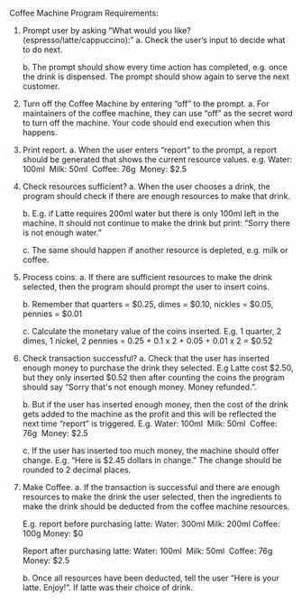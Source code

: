 Coffee Machine Program Requirements:

1. Prompt user by asking “​What would you like? (espresso/latte/cappuccino):​”
   a. Check the user’s input to decide what to do next.

   b. The prompt should show every time action has completed, e.g. once the drink is
   dispensed. The prompt should show again to serve the next customer.

2. Turn off the Coffee Machine by entering “​off​” to the prompt.
   a. For maintainers of the coffee machine, they can use “off” as the secret word to turn off
   the machine. Your code should end execution when this happens.

3. Print report.
   a. When the user enters “report” to the prompt, a report should be generated that shows
   the current resource values. e.g.
   Water: 100ml 
   Milk: 50ml 
   Coffee: 76g 
   Money: $2.5

4. Check resources sufficient?
   a. When the user chooses a drink, the program should check if there are enough
   resources to make that drink.

   b. E.g. if Latte requires 200ml water but there is only 100ml left in the machine. It should
   not continue to make the drink but print: “​Sorry there is not enough water.​”

   c. The same should happen if another resource is depleted, e.g. milk or coffee.

5. Process coins.
   a. If there are sufficient resources to make the drink selected, then the program should
   prompt the user to insert coins.

   b. Remember that quarters = $0.25, dimes = $0.10, nickles = $0.05, pennies = $0.01

   c. Calculate the monetary value of the coins inserted. E.g. 1 quarter, 2 dimes, 1 nickel, 2
   pennies = 0.25 + 0.1 x 2 + 0.05 + 0.01 x 2 = $0.52

6. Check transaction successful?
   a. Check that the user has inserted enough money to purchase the drink they selected.
   E.g Latte cost $2.50, but they only inserted $0.52 then after counting the coins the
   program should say “​Sorry that's not enough money. Money refunded.​”.

   b. But if the user has inserted enough money, then the cost of the drink gets added to the
   machine as the profit and this will be reflected the next time “report” is triggered. E.g.
   Water: 100ml 
   Milk: 50ml 
   Coffee: 76g 
   Money: $2.5

   c. If the user has inserted too much money, the machine should offer change.
   E.g. “Here is $2.45 dollars in change.” The change should be rounded to 2 decimal
   places.

7. Make Coffee.
   a. If the transaction is successful and there are enough resources to make the drink the
   user selected, then the ingredients to make the drink should be deducted from the
   coffee machine resources.

   E.g. report before purchasing latte:
   Water: 300ml
   Milk: 200ml
   Coffee: 100g
   Money: $0

   Report after purchasing latte:
   Water: 100ml 
   Milk: 50ml 
   Coffee: 76g 
   Money: $2.5

   b. Once all resources have been deducted, tell the user “Here is your latte. Enjoy!”. If
   latte was their choice of drink.
